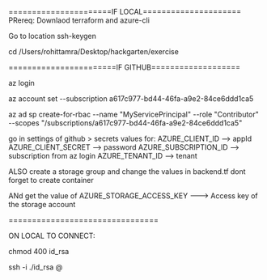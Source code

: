 ======================IF LOCAL=====================
PRereq:
Downlaod terraform and azure-cli

Go to location
ssh-keygen

cd /Users/rohittamra/Desktop/hackgarten/exercise

=======================IF GITHUB===================

az login

az account set --subscription a617c977-bd44-46fa-a9e2-84ce6ddd1ca5

az ad sp create-for-rbac --name "MyServicePrincipal" --role "Contributor" --scopes "/subscriptions/a617c977-bd44-46fa-a9e2-84ce6ddd1ca5"
 
go in settings of github > secrets values for:
    AZURE_CLIENT_ID --> appId
    AZURE_CLIENT_SECRET --> password
    AZURE_SUBSCRIPTION_ID --> subscription from az login
    AZURE_TENANT_ID --> tenant


ALSO create a storage group and change the values in backend.tf
dont forget to create container 

ANd get the value of 
    AZURE_STORAGE_ACCESS_KEY ---> Access key of the storage account


================================

ON LOCAL TO CONNECT:

chmod 400 id_rsa

ssh -i ./id_rsa <user>@<ip>